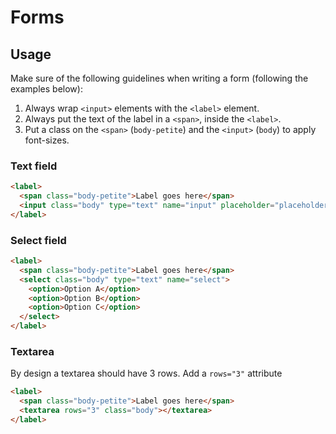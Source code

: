 # Forms

## Usage

Make sure of the following guidelines when writing a form (following the examples below):
1. Always wrap `<input>` elements with the `<label>` element.
2. Always put the text of the label in a `<span>`, inside the `<label>`.
3. Put a class on the `<span>` (`body-petite`) and the `<input>` (`body`) to apply font-sizes.

### Text field

```html
<label>
  <span class="body-petite">Label goes here</span>
  <input class="body" type="text" name="input" placeholder="placeholder"/>
</label>
```

### Select field

```html
<label>
  <span class="body-petite">Label goes here</span>
  <select class="body" type="text" name="select">
    <option>Option A</option>
    <option>Option B</option>
    <option>Option C</option>
  </select>
</label>
```

### Textarea

By design a textarea should have 3 rows. Add a `rows="3"` attribute

```html
<label>
  <span class="body-petite">Label goes here</span>
  <textarea rows="3" class="body"></textarea>
</label>
```
